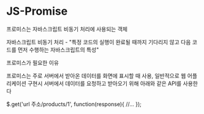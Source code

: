 # JS-Promise

프로미스는 자바스크립트 비동기 처리에 사용되는 객체

자바스크립트 비동기 처리 - "특정 코드의 실행이 완료될 때까지 기다리지 않고 다음 코드를 먼저 수행하는 자바스크립트의 특성"

프로미스가 필요한 이유

프로미스는 주로 서버에서 받아온 데이터를 화면에 표시할 때 사용, 일반적으로 웹 어플리케이션 구현시
서버에서 데이터를 요청하고 받아오기 위해 아래와 같은 API를 사용한다

$.get('url 주소/products/1', function(response){
    //...
});

